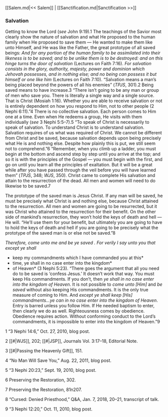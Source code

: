[[Salem.md|<< Salem]]  |  [[Sanctification.md|Sanctification >>]]

### Salvation
Getting to know the Lord (*see* John 9:19).1 The teachings of the Savior most clearly show the nature of salvation and what He proposed to the human family when He proposed to save them — He wanted to make them like unto Himself, and He was like the Father, the great prototype of all saved beings: *And for any portion of the human family to be assimilated into their likeness is to be saved; and to be unlike them is to be destroyed: and on this hinge turns the door of salvation* (Lectures on Faith 7:16). *For salvation consists in the glory, authority, majesty, power and dominion which Jehovah possesses, and in nothing else; and no being can possess it but himself or one like him* (Lectures on Faith 7:10). “Salvation means a man’s being placed beyond the powers of all his enemies” (*TPJS*, 301).2 Being saved means to have increase.3 “There isn’t going to be any man or group of men who save you. There is literally a single way and a single source. That is Christ (Mosiah 1:16). Whether you are able to receive salvation or not is entirely dependent on how you respond to Him, not to other people (2 Nephi 6:11).”4 There is no collective salvation. Each person comes to Him one at a time. Even when He redeems a group, He visits with them individually (*see* 3 Nephi 5:5–7).5 “To speak of Christ is necessarily to speak of salvation. To understand Christ is to understand salvation. Salvation requires of us what was required of Christ. We cannot be different from Christ and be saved, because salvation depends upon being precisely what He is and nothing else. Despite how plainly this is put, we still seem not to comprehend.”6 “Remember, when you climb up a ladder, you must begin at the bottom and ascend step by step until you arrive at the top; and so it is with the principles of the Gospel — you must begin with the first, and go on until you learn all the principles of exaltation. But it will be a great while after you have passed through the veil before you will have learned them” (*TPJS*, 348; *WJS*, 350). Christ came to complete His salvation and attain to the resurrection of the dead. All men and women will need to do likewise to be saved.7

The prototype of the saved man is Jesus Christ. If any man will be saved, he must be precisely what Christ is and nothing else, because Christ attained to the resurrection. All men and women are going to be resurrected, but it was Christ who attained to the resurrection for their benefit. On the other side of mankind’s resurrection, they won’t hold the keys of death and hell — He will. “He’ll use them for your benefit, but ultimately you are going to have to hold the keys of death and hell if you are going to be precisely what the prototype of the saved man is or else not be saved.”8


*Therefore, come unto me and be ye saved*
*. For verily I say unto you that except ye shall*
* keep my commandments which I have commanded you at this*
* time, ye shall in no case enter into the kingdom*
* of Heaven* (3 Nephi 5:23). “There goes the argument that all you need do to be saved is ‘confess Jesus.’ It doesn’t work that way. You must keep His commandments. If you don’t, then *ye shall in no case enter into the kingdom of Heaven*. It is not possible to *come unto [Him]* and *be saved* without also keeping His commandments. It is the only true measure of coming to Him. And *except ye shall keep [His] commandments…ye can in no case enter into the kingdom of Heaven*. Entry is barred unless you follow Him. If He needed baptism to enter, then clearly we do as well. Righteousness comes by obedience. Obedience requires action. Without conforming conduct to the Lord’s commandments, it is impossible to enter into the kingdom of Heaven.”9



1 “3 Nephi 14:6,” Oct. 27, 2010, blog post.


2
[[#|WJS]], 202; [[#|JSP]], Journals Vol. 3:17–18, Editorial Note.


3
[[#|Passing the Heavenly Gift]], 151.


4 “No Man Will Save You,” Aug. 22, 2011, blog post.


5 “3 Nephi 20:23,” Sept. 19, 2010, blog post.


6 Preserving the Restoration, 302.


7 Preserving the Restoration, 81n207.


8 “Cursed: Denied Priesthood,” Q&A, Jan. 7, 2018, 20–21, transcript of talk.


9 “3 Nephi 12:20,” Oct. 11, 2010, blog post.